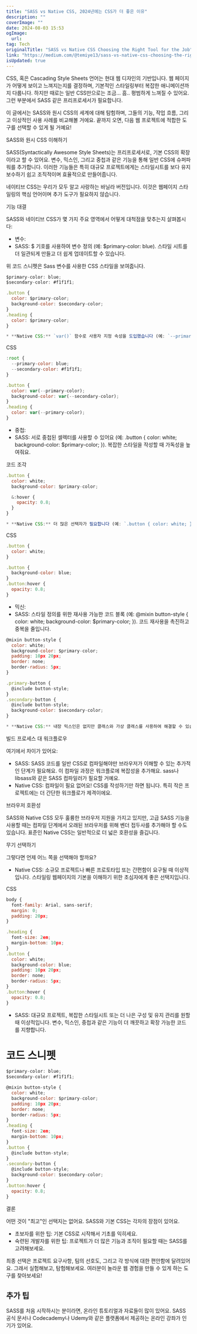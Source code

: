 ```yaml
---
title: "SASS vs Native CSS, 2024년에는 CSS가 더 좋은 이유"
description: ""
coverImage: ""
date: 2024-08-03 15:53
ogImage: 
  url: 
tag: Tech
originalTitle: "SASS vs Native CSS Choosing the Right Tool for the Job"
link: "https://medium.com/@temiye13/sass-vs-native-css-choosing-the-right-tool-for-the-job-db37d8c7feb5"
isUpdated: true
---
```






CSS, 혹은 Cascading Style Sheets 언어는 현대 웹 디자인의 기반입니다. 웹 페이지가 어떻게 보이고 느껴지는지를 결정하며, 기본적인 스타일링부터 복잡한 애니메이션까지 다룹니다. 하지만 때로는 일반 CSS만으로는 조금... 흠.. 평범하게 느껴질 수 있어요. 그런 부분에서 SASS 같은 프리프로세서가 필요합니다.

이 글에서는 SASS와 원시 CSS의 세계에 대해 탐험하며, 그들의 기능, 작업 흐름, 그리고 이상적인 사용 사례를 비교해볼 거에요. 끝까지 오면, 다음 웹 프로젝트에 적합한 도구를 선택할 수 있게 될 거예요!

SASS와 원시 CSS 이해하기

SASS(Syntactically Awesome Style Sheets)는 프리프로세서로, 기본 CSS의 확장이라고 할 수 있어요. 변수, 믹스인, 그리고 중첩과 같은 기능을 통해 일반 CSS에 슈퍼파워를 추가합니다. 이러한 기능들은 특히 대규모 프로젝트에게는 스타일시트를 보다 유지보수하기 쉽고 조직적이며 효율적으로 만들어줍니다.

<div class="content-ad"></div>

네이티브 CSS는 우리가 모두 알고 사랑하는 바닐라 버전입니다. 이것은 웹페이지 스타일링의 핵심 언어이며 추가 도구가 필요하지 않습니다.

기능 대결

SASS와 네이티브 CSS가 몇 가지 주요 영역에서 어떻게 대척점을 맞추는지 살펴봅시다:

- 변수:
- SASS: $ 기호를 사용하여 변수 정의 (예: $primary-color: blue). 스타일 시트를 더 일관되게 만들고 더 쉽게 업데이트할 수 있습니다.

<div class="content-ad"></div>

위 코드 스니펫은 Sass 변수를 사용한 CSS 스타일을 보여줍니다.

```js
$primary-color: blue;
$secondary-color: #f1f1f1;
```

```js
.button {
  color: $primary-color;
  background-color: $secondary-color;
}
.heading {
  color: $primary-color;
}
```

```js
* **Native CSS:** `var()` 함수로 사용자 지정 속성을 도입했습니다 (예: `--primary-color: blue`). 동적 업데이트를 제공하지만 구문이 덜 직관적일 수 있습니다.
```

<div class="content-ad"></div>

CSS

```js
:root {
  --primary-color: blue;
  --secondary-color: #f1f1f1;
}
```

```js
.button {
  color: var(--primary-color);
  background-color: var(--secondary-color);
}
.heading {
  color: var(--primary-color);
}
```

- 중첩:
- SASS: 서로 중첩된 셀렉터를 사용할 수 있어요 (예: .button { color: white; background-color: $primary-color; }). 복잡한 스타일을 작성할 때 가독성을 높여줘요.

<div class="content-ad"></div>

코드 조각

```js
.button {
  color: white;
  background-color: $primary-color;
```

```js
  &:hover {
    opacity: 0.8;
  }
}
```

```js
* **Native CSS:** 더 많은 선택자가 필요합니다 (예: `.button { color: white; } .button { background-color: blue; }`).
```

<div class="content-ad"></div>

CSS

```js
.button {
  color: white;
}
```

```js
.button {
  background-color: blue;
}
.button:hover {
  opacity: 0.8;
}
```

- 믹신:
- SASS: 스타일 정의를 위한 재사용 가능한 코드 블록 (예: @mixin button-style { color: white; background-color: $primary-color; }). 코드 재사용을 촉진하고 중복을 줄입니다.

<div class="content-ad"></div>

```js
@mixin button-style {
  color: white;
  background-color: $primary-color;
  padding: 10px 20px;
  border: none;
  border-radius: 5px;
}
```

```js
.primary-button {
  @include button-style;
}
.secondary-button {
  @include button-style;
  background-color: $secondary-color;
}
```

```js
* **Native CSS:** 내장 믹스인은 없지만 클래스와 가상 클래스를 사용하여 해결할 수 있습니다.
```

<div class="content-ad"></div>

빌드 프로세스 대 워크플로우

여기에서 차이가 있어요:

- SASS: SASS 코드를 일반 CSS로 컴파일해야만 브라우저가 이해할 수 있는 추가적인 단계가 필요해요. 이 컴파일 과정은 워크플로에 복잡성을 추가해요. sass나 libsass와 같은 SASS 컴파일러가 필요할 거예요.
- Native CSS: 컴파일이 필요 없어요! CSS를 작성하기만 하면 됩니다. 특히 작은 프로젝트에는 더 간단한 워크플로가 제격이에요.

브라우저 호환성

<div class="content-ad"></div>

SASS와 Native CSS 모두 훌륭한 브라우저 지원을 가지고 있지만, 고급 SASS 기능을 사용할 때는 컴파일 단계에서 오래된 브라우저를 위해 벤더 접두사를 추가해야 할 수도 있습니다. 표준인 Native CSS는 일반적으로 더 넓은 호환성을 즐깁니다.

무기 선택하기

그렇다면 언제 어느 쪽을 선택해야 할까요?

- Native CSS: 소규모 프로젝트나 빠른 프로토타입 또는 간편함이 요구될 때 이상적입니다. 스타일링 웹페이지의 기본을 이해하기 위한 초심자에게 좋은 선택지입니다.

<div class="content-ad"></div>

CSS

```js
body {
  font-family: Arial, sans-serif;
  margin: 0;
  padding: 20px;
}
```

```js
.heading {
  font-size: 2em;
  margin-bottom: 10px;
}
.button {
  color: white;
  background-color: blue;
  padding: 10px 20px;
  border: none;
  border-radius: 5px;
}
.button:hover {
  opacity: 0.8;
}
```

- SASS: 대규모 프로젝트, 복잡한 스타일시트 또는 더 나은 구성 및 유지 관리를 원할 때 이상적입니다. 변수, 믹스인, 중첩과 같은 기능이 더 깨끗하고 확장 가능한 코드를 지향합니다.

<div class="content-ad"></div>

# 코드 스니펫

```js
$primary-color: blue;
$secondary-color: #f1f1f1;
```

```js
@mixin button-style {
  color: white;
  background-color: $primary-color;
  padding: 10px 20px;
  border: none;
  border-radius: 5px;
}
.heading {
  font-size: 2em;
  margin-bottom: 10px;
}
.button {
  @include button-style;
}
.secondary-button {
  @include button-style;
  background-color: $secondary-color;
}
.button:hover {
  opacity: 0.8;
}
```

결론

<div class="content-ad"></div>

어떤 것이 "최고"인 선택지는 없어요. SASS와 기본 CSS는 각자의 장점이 있어요.

- 초보자를 위한 팁: 기본 CSS로 시작해서 기초를 익히세요.
- 숙련된 개발자를 위한 팁: 프로젝트가 더 많은 기능과 조직이 필요할 때는 SASS를 고려해보세요.

최종 선택은 프로젝트 요구사항, 팀의 선호도, 그리고 각 방식에 대한 편안함에 달려있어요. 그래서 실험해보고, 탐험해보세요. 여러분이 놀라운 웹 경험을 만들 수 있게 하는 도구를 찾아보세요!

## 추가 팁

<div class="content-ad"></div>

SASS를 처음 시작하시는 분이라면, 온라인 튜토리얼과 자료들이 많이 있어요. SASS 공식 문서나 Codecademy나 Udemy와 같은 플랫폼에서 제공하는 온라인 강좌가 인기가 있어요.
